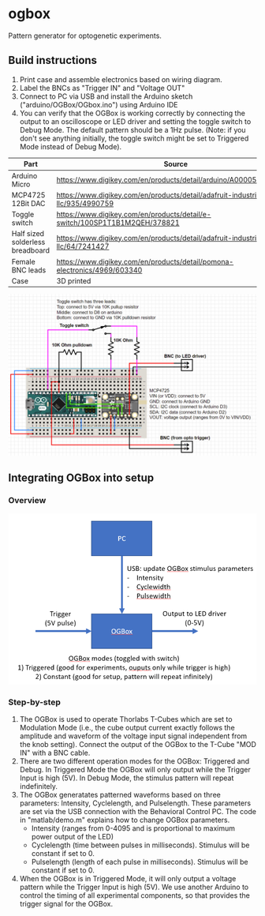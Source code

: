 # ogbox
Pattern generator for optogenetic experiments. 

## Build instructions

1. Print case and assemble electronics based on wiring diagram.
2. Label the BNCs as "Trigger IN" and "Voltage OUT"
3. Connect to PC via USB and install the Arduino sketch ("arduino/OGBox/OGbox.ino") using Arduino IDE
4. You can verify that the OGBox is working correctly by connecting the output to an oscilloscope or LED driver and setting the toggle switch to Debug Mode. The default pattern should be a 1Hz pulse. (Note: if you don't see anything initially, the toggle switch might be set to Triggered Mode instead of Debug Mode).

| Part  | Source |  Quantity |
| ---  | --- |  --- |
| Arduino Micro  | https://www.digikey.com/en/products/detail/arduino/A000053/4486332  |  1  |
| MCP4725 12Bit DAC  | https://www.digikey.com/en/products/detail/adafruit-industries-llc/935/4990759 |  1  |
| Toggle switch  | https://www.digikey.com/en/products/detail/e-switch/100SP1T1B1M2QEH/378821  |  1  |
| Half sized solderless breadboard | https://www.digikey.com/en/products/detail/adafruit-industries-llc/64/7241427  |  1  |
| Female BNC leads | https://www.digikey.com/en/products/detail/pomona-electronics/4969/603340  |  2  |
| Case | 3D printed  |  1  |

![OGBox wiring diagram](schematic.png)

## Integrating OGBox into setup

### Overview
![Overview](overview.PNG)

### Step-by-step
1. The OGBox is used to operate Thorlabs T-Cubes which are set to Modulation Mode (i.e., the cube output current exactly follows the amplitude and waveform of the voltage input signal independent from the knob setting). Connect the output of the OGBox to the T-Cube "MOD IN" with a BNC cable.
2. There are two different operation modes for the OGBox: Triggered and Debug. In Triggered Mode the OGBox will only output while the Trigger Input is high (5V). In Debug Mode, the stimulus pattern will repeat indefinitely.
3. The OGBox generatates patterned waveforms based on three parameters: Intensity, Cyclelength, and Pulselength. These parameters are set via the USB connection with the Behavioral Control PC. The code in "matlab/demo.m" explains how to change OGBox parameters.
    - Intensity (ranges from 0-4095 and is proportional to maximum power output of the LED)
    - Cyclelength (time between pulses in milliseconds). Stimulus will be constant if set to 0.
    - Pulselength (length of each pulse in milliseconds). Stimulus will be constant if set to 0.
4. When the OGBox is in Triggered Mode, it will only output a voltage pattern while the Trigger Input is high (5V). We use another Arduino to control the timing of all experimental components, so that provides the trigger signal for the OGBox.



